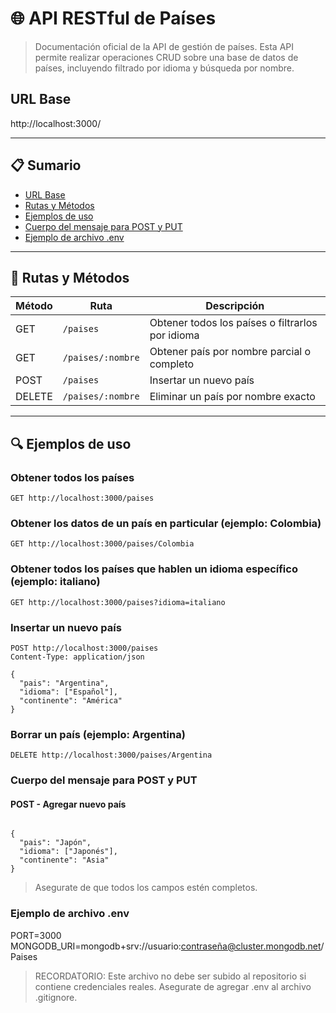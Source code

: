 # 🌐 API RESTful de Países

> Documentación oficial de la API de gestión de países. Esta API permite realizar operaciones CRUD sobre una base de datos de países, incluyendo filtrado por idioma y búsqueda por nombre.

## URL Base
http://localhost:3000/


---

## 📋 Sumario

- [URL Base](#-url-base)
- [Rutas y Métodos](#-rutas-y-métodos)
- [Ejemplos de uso](#-ejemplos-de-uso)
- [Cuerpo del mensaje para POST y PUT](#-cuerpo-del-mensaje-para-post-y-put)
- [Ejemplo de archivo .env](#-ejemplo-de-archivo-env)

---

## 📌 Rutas y Métodos

| Método | Ruta                        | Descripción                                       |
|--------|-----------------------------|---------------------------------------------------|
| GET    | `/paises`                   | Obtener todos los países o filtrarlos por idioma |
| GET    | `/paises/:nombre`           | Obtener país por nombre parcial o completo        |
| POST   | `/paises`                   | Insertar un nuevo país                            |
| DELETE | `/paises/:nombre`           | Eliminar un país por nombre exacto                |

---

## 🔍 Ejemplos de uso

### Obtener todos los países  
```http
GET http://localhost:3000/paises
```

### Obtener los datos de un país en particular (ejemplo: Colombia)

```http
GET http://localhost:3000/paises/Colombia
```

### Obtener todos los países que hablen un idioma específico (ejemplo: italiano)
```http
GET http://localhost:3000/paises?idioma=italiano

```

### Insertar un nuevo país
```http
POST http://localhost:3000/paises
Content-Type: application/json

{
  "pais": "Argentina",
  "idioma": ["Español"],
  "continente": "América"
}

```

### Borrar un país (ejemplo: Argentina)
```http
DELETE http://localhost:3000/paises/Argentina

```

### Cuerpo del mensaje para POST y PUT
#### POST - Agregar nuevo país
```http

{
  "pais": "Japón",
  "idioma": ["Japonés"],
  "continente": "Asia"
}

```
> Asegurate de que todos los campos estén completos.

### Ejemplo de archivo .env
PORT=3000
MONGODB_URI=mongodb+srv://usuario:contraseña@cluster.mongodb.net/Paises

> RECORDATORIO: Este archivo no debe ser subido al repositorio si contiene credenciales reales. Asegurate de agregar .env al archivo .gitignore.